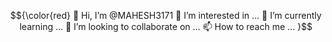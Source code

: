 $${\color{red}
👋 Hi, I’m @MAHESH3171 
 👀 I’m interested in ...
🌱 I’m currently learning ... 
 💞️ I’m looking to collaborate on ... 
 📫 How to reach me ... }$$
<!---
MAHESH3171/MAHESH3171 is a ✨ special ✨ repository because its `README.md` (this file) appears on your GitHub profile.
You can click the Preview link to take a look at your changes.
--->
